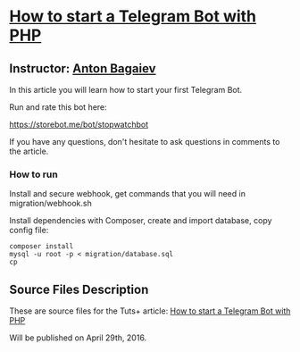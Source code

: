 # [How to start a Telegram Bot with PHP][published url]
## Instructor: [Anton Bagaiev][instructor url]

In this article you will learn how to start your first Telegram Bot.

Run and rate this bot here:

https://storebot.me/bot/stopwatchbot

If you have any questions, don't hesitate to ask questions in comments to the article.

### How to run

Install and secure webhook, get commands that you will need in migration/webhook.sh

Install dependencies with Composer, create and import database, copy config file:

```shell
composer install
mysql -u root -p < migration/database.sql
cp 
```

## Source Files Description

These are source files for the Tuts+ article: [How to start a Telegram Bot with PHP][published url]

Will be published on April 29th, 2016.

[published url]: http://code.tutsplus.com/articles/how-to-start-a-telegram-bot-with-php--cms-26329
[instructor url]: http://tutsplus.com/authors/anton-bagaiev